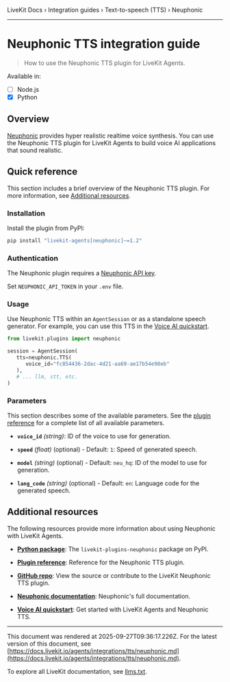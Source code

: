 LiveKit Docs › Integration guides › Text-to-speech (TTS) › Neuphonic

---

# Neuphonic TTS integration guide

> How to use the Neuphonic TTS plugin for LiveKit Agents.

Available in:
- [ ] Node.js
- [x] Python

## Overview

[Neuphonic](https://neuphonic.com/) provides hyper realistic realtime voice synthesis. You can use the Neuphonic TTS plugin for LiveKit Agents to build voice AI applications that sound realistic.

## Quick reference

This section includes a brief overview of the Neuphonic TTS plugin. For more information, see [Additional resources](#additional-resources).

### Installation

Install the plugin from PyPI:

```bash
pip install "livekit-agents[neuphonic]~=1.2"

```

### Authentication

The Neuphonic plugin requires a [Neuphonic API key](https://app.neuphonic.com/apikey).

Set `NEUPHONIC_API_TOKEN` in your `.env` file.

### Usage

Use Neuphonic TTS within an `AgentSession` or as a standalone speech generator. For example, you can use this TTS in the [Voice AI quickstart](https://docs.livekit.io/agents/start/voice-ai.md).

```python
from livekit.plugins import neuphonic

session = AgentSession(
   tts=neuphonic.TTS(
      voice_id="fc854436-2dac-4d21-aa69-ae17b54e98eb"
   ),
   # ... llm, stt, etc.
)

```

### Parameters

This section describes some of the available parameters. See the [plugin reference](https://docs.livekit.io/reference/python/v1/livekit/plugins/neuphonic/index.html.md#livekit.plugins.neuphonic.TTS) for a complete list of all available parameters.

- **`voice_id`** _(string)_: ID of the voice to use for generation.

- **`speed`** _(float)_ (optional) - Default: `1`: Speed of generated speech.

- **`model`** _(string)_ (optional) - Default: `neu_hq`: ID of the model to use for generation.

- **`lang_code`** _(string)_ (optional) - Default: `en`: Language code for the generated speech.

## Additional resources

The following resources provide more information about using Neuphonic with LiveKit Agents.

- **[Python package](https://pypi.org/project/livekit-plugins-neuphonic/)**: The `livekit-plugins-neuphonic` package on PyPI.

- **[Plugin reference](https://docs.livekit.io/reference/python/v1/livekit/plugins/neuphonic/index.html.md#livekit.plugins.neuphonic.TTS)**: Reference for the Neuphonic TTS plugin.

- **[GitHub repo](https://github.com/livekit/agents/tree/main/livekit-plugins/livekit-plugins-neuphonic)**: View the source or contribute to the LiveKit Neuphonic TTS plugin.

- **[Neuphonic documentation](https://docs.neuphonic.com/)**: Neuphonic's full documentation.

- **[Voice AI quickstart](https://docs.livekit.io/agents/start/voice-ai.md)**: Get started with LiveKit Agents and Neuphonic TTS.

---

This document was rendered at 2025-09-27T09:36:17.226Z.
For the latest version of this document, see [https://docs.livekit.io/agents/integrations/tts/neuphonic.md](https://docs.livekit.io/agents/integrations/tts/neuphonic.md).

To explore all LiveKit documentation, see [llms.txt](https://docs.livekit.io/llms.txt).